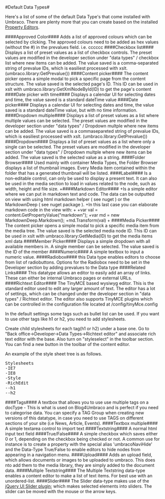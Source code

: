 #Default Data Types#

Here's a list of some of the default Data Type's that come installed with Umbraco. There are plenty more that you can create based on the installed [Property Editors](../../Backoffice/Property-Editors/).

####Approved Color####
Adds a list of approved colours which can be selected by clicking. The approved colours need to be added
as hex values (without the #) in the prevalues field. i.e. cccccc
####Checkbox list####
Displays a list of preset values as a list of checkbox controls. The preset values are modified in the developer
section under "data types" / checkbox list where new items can be added. The value saved is a comma-separated
string of prevalue IDs, which is easiliest processed with xslt. (umbraco.library:GetPrevalue())
####Content picker####
The content picker opens a simple modal to pick a specific page from the content structure.
The value saved is the selected page's ID. This ID can be used in xslt with umbraco.library:GetXmlNodeById(ID)
to get the page's content
####Date picker with time####
Displays a calendar UI for selecting dates and time, the value saved is a standard dateTime value
####Date picker####
Displays a calendar UI for selecting dates and time, the value saved is a standard dateTime value,
but with no time information.
####Dropdown multiple####
Displays a list of preset values as a list where multiple values can be selected. The preset values are
modified in the developer section under "data types" / Dropdown multple where new items can be added.
The value saved is a commasepareted string of prevalue IDs, which is easiliest processed with xslt.
(umbraco.library:GetPrevalue())
####Dropdown####
Displays a list of preset values as a list where only a single can be selected.
The preset values are modified in the developer section under "data types" / Dropdown multple where
new items can be added. The value saved is the selected value as a string.
####Folder Browser####
Used mainly with container Media Types, the Folder Browser displays a list of thumbnail images. Every Media item contained within the folder that has a generated thumbnail will be listed.
####Label####
Is a non-editable control, can only be used to display a present text. It can also be used in the
media section to load in values related to the node, such as width, height and file size.
+####Markdown Editor####
 +Is a simple editor where we can put in markdown text and code. The data can be outputted on view with using html markdown helper ( see nuget ) or the MarkdownDeep ( see nuget package ).
 +In this last case you can elaborate markdown code in the view with:
 +
 +var val = content.GetPropertyValue<string>("markdown");
 +var md = new MarkdownDeep.Markdown();
 +md.Transform(val)
 +
####Media Picker####
The content picker opens a simple modal to pick a specific media item from the media tree.
The value saved is the selected media node ID. This ID can be used in xslt with
umbraco.library:GetMedia(ID) to get the media items xml data
####Member Picker####
Displays a simple dropdown with all available members in. A single member can be selected.
The value saved is the ID of the member
####Numeric####
A simple textbox to input a numeric value.
####Radiobox####
this Data type enables editors to choose from list of radiobuttons. Options for the Radiobox need to be set in the Developer section by adding prevalues to the Data type
####Related Links####
This datatype allows an editor to easily add an array of links. These can either be internal Umbraco pages or external URLs.
####Richtext Editor####
The TinyMCE based wysiwyg editor. This is the standard editor used to edit any larger amount of text. The editor has a lot of settings, which can be changed under the developer section in "data types" / Richtext editor. The editor also supports TinyMCE plugins which can be controlled in the configuration file located at /config/tinyMce.config

In the default settings some tags such as bullet list can be used. If you want to use other tags like h1 or h2, you need to add stylesheets.

Create child stylesheets for each tag(h1 or h2) under a base one.
Go to "Back office->Developer->Data Types->Richtext editor" and associate rich text editor with the base.
Also turn on "styleselect" in the toolbar section.
You can find a new button in the toolbar of the content editor.

An example of the style sheet tree is as follows.

<pre>
Stylesheets
-IE7
-IE8
-Style
-RichEdit
--h1
--h2
</pre>

####Tags####
A textbox that allows you to use use multiple tags on a docType - This is what is used on Blog4Umbraco and is perfect if you need to categorise data.  You can specify a TAG Group when creating new versions of this datatype, in case you need to use TAGS on different sections of your site (i.e  News, Article, Events).
####Textbox multiple####
A simple textarea control to import text
####Textstring####
A normal html input text field
####True/False####
A simple checkbox which saves either 0 or 1, depending on the checkbox being checked or not. A common use for instance is to create a property with the special alias 'umbracoNaviHide' and the Data-Type True/False to enable editors to hide nodes from appearing in a navigation menu.
####Upload####
Adds an upload field, which allows documents or images to be uploaded to umbraco. This does nto add them to the media library, they are simply added to the document data.
####Multiple Textstring####
The Multiple Textstring data-type enables a content editor to make a list of text items. For best use with an unordered-list.
####Slider####
The Slider data-type makes use of the [jQuery UI Slider plugin](http://api.jqueryui.com/slider/); which makes selected elements into sliders. The slider can be moved with the mouse or the arrow keys.
